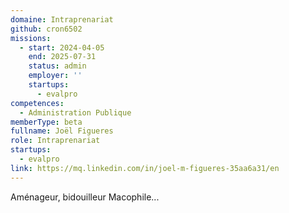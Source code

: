 ```yaml
---
domaine: Intraprenariat
github: cron6502
missions:
  - start: 2024-04-05
    end: 2025-07-31
    status: admin
    employer: ''
    startups:
      - evalpro
competences:
  - Administration Publique
memberType: beta
fullname: Joël Figueres
role: Intraprenariat
startups:
  - evalpro
link: https://mq.linkedin.com/in/joel-m-figueres-35aa6a31/en
---
```

Aménageur, bidouilleur Macophile...